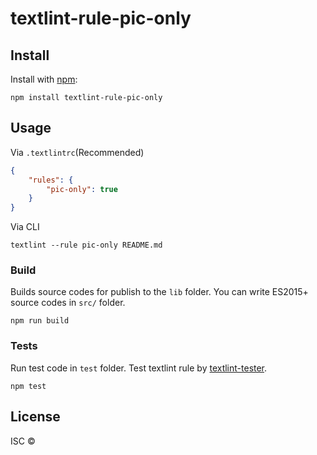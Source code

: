# textlint-rule-pic-only



## Install

Install with [npm](https://www.npmjs.com/):

    npm install textlint-rule-pic-only

## Usage

Via `.textlintrc`(Recommended)

```json
{
    "rules": {
        "pic-only": true
    }
}
```

Via CLI

```
textlint --rule pic-only README.md
```

### Build

Builds source codes for publish to the `lib` folder.
You can write ES2015+ source codes in `src/` folder.

    npm run build

### Tests

Run test code in `test` folder.
Test textlint rule by [textlint-tester](https://github.com/textlint/textlint-tester).

    npm test

## License

ISC © 
